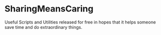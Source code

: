 # SharingMeansCaring
Useful Scripts and Utilities released for free in hopes that it helps someone save time and do extraordinary things.
